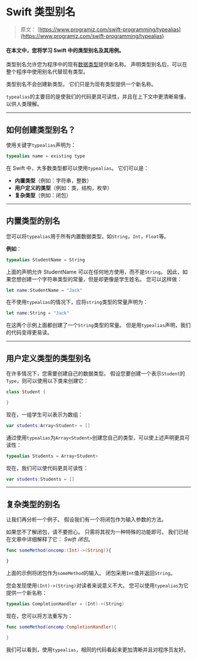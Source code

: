 # Swift 类型别名

> 原文： [https://www.programiz.com/swift-programming/typealias](https://www.programiz.com/swift-programming/typealias)

#### 在本文中，您将学习 Swift 中的类型别名及其用例。

类型别名允许您为程序中的现有[数据类型](/swift-programming/data-types "Swift data types")提供新名称。 声明类型别名后，可以在整个程序中使用别名代替现有类型。

类型别名不会创建新类型。 它们只是为现有类型提供一个新名称。

`typealias`的主要目的是使我们的代码更具可读性，并且在上下文中更清晰易懂，以供人类理解。

* * *

## 如何创建类型别名？

使用关键字`typealias`声明为：

```swift
typealias name = existing type
```

在 Swift 中，大多数类型都可以使用`typealias`。 它们可以是：

*   **内置类型**（例如：字符串，整数）
*   **用户定义的类型**（例如：类，结构，枚举）
*   **复杂类型**（例如：闭包）

* * *

## 内置类型的别名

您可以将`typealias`用于所有内置数据类型，如`String`，`Int`，`Float`等。

**例如**：

```swift
typealias StudentName = String
```

上面的声明允许 <vara>StudentName</vara> 可以在任何地方使用，而不是`String`。 因此，如果您想创建一个字符串类型的常量，但是却更像是学生姓名。 您可以这样做：

```swift
let name:StudentName = "Jack"
```

在不使用`typealias`的情况下，应将`string`类型的常量声明为：

```swift
let name:String = "Jack"
```

在这两个示例上面都创建了一个`String`类型的常量。 但是用`typealias`声明，我们的代码变得更易读。

* * *

## 用户定义类型的类型别名

在许多情况下，您需要创建自己的数据类型。 假设您要创建一个表示`Student`的`Type`，则可以使用以下类来创建它：

```swift
class Student {

} 
```

现在，一组学生可以表示为数组：

```swift
var students:Array<Student> = []
```

通过使用`typealias`为`Array<Student>`创建您自己的类型，可以使上述声明更具可读性：

```swift
typealias Students = Array<Student>
```

现在，我们可以使代码更具可读性：

```swift
var students:Students = []
```

* * *

## 复杂类型的别名

让我们再分析一个例子。 假设我们有一个将闭包作为输入参数的方法。

如果您不了解闭包，请不要担心。 只需将其视为一种特殊的功能即可。 我们已经在文章中详细解释了它： *Swift 闭包*。

```swift
func someMethod(oncomp:(Int)->(String)){

} 
```

上面的示例将闭包作为`someMethod`的输入。 闭包采用`Int`值并返回`String`。

您会发现使用`(Int)->(String)`对读者来说意义不大。 您可以使用`typealias`为它提供一个新名称：

```swift
typealias CompletionHandler = (Int)->(String)
```

现在，您可以将方法重写为：

```swift
func someMethod(oncomp:CompletionHandler){

}
```

我们可以看到，使用`typealias`，相同的代码看起来更加清晰并且对程序员友好。